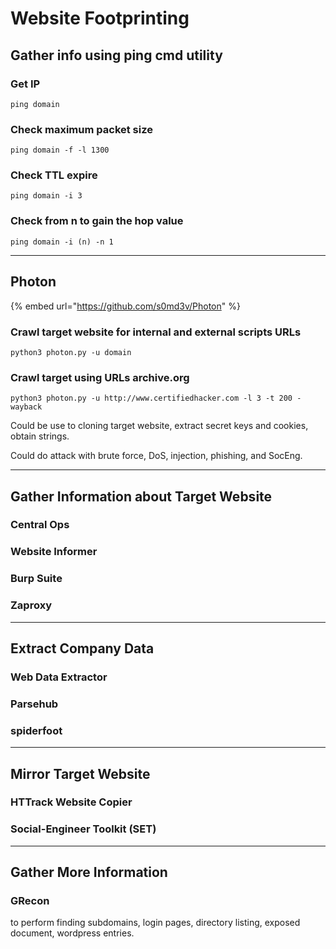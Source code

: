 # Website Footprinting

## Gather info using ping cmd utility

### Get IP

```
ping domain
```

### Check maximum packet size

```
ping domain -f -l 1300
```

### Check TTL expire

```
ping domain -i 3
```

### Check from n to gain the hop value

```
ping domain -i (n) -n 1
```

***

## Photon

{% embed url="https://github.com/s0md3v/Photon" %}

### Crawl target website for internal and external scripts URLs

```
python3 photon.py -u domain
```

### Crawl target using URLs archive.org

```
python3 photon.py -u http://www.certifiedhacker.com -l 3 -t 200 -wayback
```

Could be use to cloning target website, extract secret keys and cookies, obtain strings.

Could do attack with brute force, DoS, injection, phishing, and SocEng.

***

## Gather Information about Target Website

### Central Ops

### Website Informer

### Burp Suite

### Zaproxy

***

## Extract Company Data

### Web Data Extractor

### Parsehub

### spiderfoot

***

## Mirror Target Website

### HTTrack Website Copier

### Social-Engineer Toolkit (SET)

***

## Gather More Information

### GRecon

to perform finding subdomains, login pages, directory listing, exposed document, wordpress entries.


